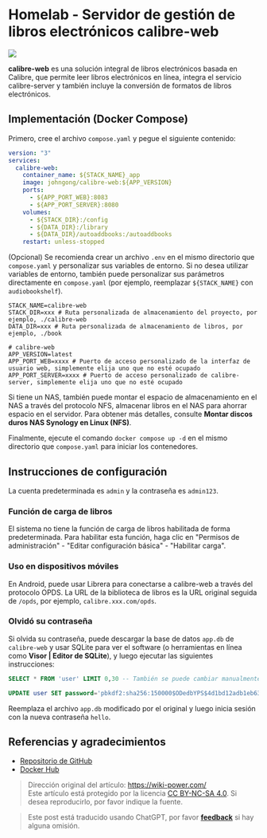 # Homelab - Servidor de gestión de libros electrónicos calibre-web

![](https://wiki-media-1253965369.cos.ap-guangzhou.myqcloud.com/img/20210429125418.png)

**calibre-web** es una solución integral de libros electrónicos basada en Calibre, que permite leer libros electrónicos en línea, integra el servicio calibre-server y también incluye la conversión de formatos de libros electrónicos.

## Implementación (Docker Compose)

Primero, cree el archivo `compose.yaml` y pegue el siguiente contenido:

```yaml title="compose.yaml"
version: "3"
services:
  calibre-web:
    container_name: ${STACK_NAME}_app
    image: johngong/calibre-web:${APP_VERSION}
    ports:
      - ${APP_PORT_WEB}:8083
      - ${APP_PORT_SERVER}:8080
    volumes:
      - ${STACK_DIR}:/config
      - ${DATA_DIR}:/library
      - ${DATA_DIR}/autoaddbooks:/autoaddbooks
    restart: unless-stopped
```

(Opcional) Se recomienda crear un archivo `.env` en el mismo directorio que `compose.yaml` y personalizar sus variables de entorno. Si no desea utilizar variables de entorno, también puede personalizar sus parámetros directamente en `compose.yaml` (por ejemplo, reemplazar `${STACK_NAME}` con `audiobookshelf`).

```dotenv title=".env"
STACK_NAME=calibre-web
STACK_DIR=xxx # Ruta personalizada de almacenamiento del proyecto, por ejemplo, ./calibre-web
DATA_DIR=xxx # Ruta personalizada de almacenamiento de libros, por ejemplo, ./book

# calibre-web
APP_VERSION=latest
APP_PORT_WEB=xxxx # Puerto de acceso personalizado de la interfaz de usuario web, simplemente elija uno que no esté ocupado
APP_PORT_SERVER=xxxx # Puerto de acceso personalizado de calibre-server, simplemente elija uno que no esté ocupado
```

Si tiene un NAS, también puede montar el espacio de almacenamiento en el NAS a través del protocolo NFS, almacenar libros en el NAS para ahorrar espacio en el servidor. Para obtener más detalles, consulte **Montar discos duros NAS Synology en Linux (NFS)**.

Finalmente, ejecute el comando `docker compose up -d` en el mismo directorio que `compose.yaml` para iniciar los contenedores.

## Instrucciones de configuración

La cuenta predeterminada es `admin` y la contraseña es `admin123`.

### Función de carga de libros

El sistema no tiene la función de carga de libros habilitada de forma predeterminada. Para habilitar esta función, haga clic en "Permisos de administración" - "Editar configuración básica" - "Habilitar carga".

### Uso en dispositivos móviles

En Android, puede usar Librera para conectarse a calibre-web a través del protocolo OPDS. La URL de la biblioteca de libros es la URL original seguida de `/opds`, por ejemplo, `calibre.xxx.com/opds`.

### Olvidó su contraseña

Si olvida su contraseña, puede descargar la base de datos `app.db` de `calibre-web` y usar SQLite para ver el software (o herramientas en línea como **Visor | Editor de SQLite**), y luego ejecutar las siguientes instrucciones:

```sql
SELECT * FROM 'user' LIMIT 0,30 -- También se puede cambiar manualmente a la tabla llamada user
```

```sql
UPDATE user SET password='pbkdf2:sha256:150000$ODedbYPS$4d1bd12adb1eb63f78e49873cbfc731e35af178cb9eb6b8b62c09dcf8db76670' WHERE name='xxx'; -- Reemplaza xxx con tu nombre de usuario actual
```

Reemplaza el archivo `app.db` modificado por el original y luego inicia sesión con la nueva contraseña `hello`.

## Referencias y agradecimientos

- [Repositorio de GitHub](https://github.com/janeczku/calibre-web)
- [Docker Hub](https://registry.hub.docker.com/r/johngong/calibre-web)

> Dirección original del artículo: <https://wiki-power.com/>  
> Este artículo está protegido por la licencia [CC BY-NC-SA 4.0](https://creativecommons.org/licenses/by/4.0/deed.zh). Si desea reproducirlo, por favor indique la fuente.

> Este post está traducido usando ChatGPT, por favor [**feedback**](https://github.com/linyuxuanlin/Wiki_MkDocs/issues/new) si hay alguna omisión.